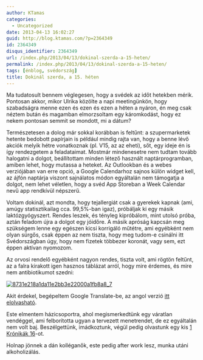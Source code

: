 ```yaml
---
author: KTamas
categories:
  - Uncategorized
date: 2013-04-13 16:02:27
guid: http://blog.ktamas.com/?p=2364349
id: 2364349
disqus_identifier: 2364349
url: /index.php/2013/04/13/dokinal-szerda-a-15-heten/
permalink: /index.php/2013/04/13/dokinal-szerda-a-15-heten/
tags: [énblog, svédország]
title: Dokinál szerda, a 15. héten
---
```


Ma tudatosult bennem véglegesen, hogy a svédek az időt hetekben mérik. Pontosan akkor, mikor Ulrika közölte a napi meetingünkön, hogy szabadságra menne ezen és ezen és ezen a héten a nyáron, én meg csak néztem bután és magamban elmorzsoltam egy káromkodást, hogy ez nekem pontosan semmit se mondott, mi a dátum? 

Természetesen a dolog már sokkal korábban is feltűnt: a szupermarketek hetente bedobott papírjain is például mindig rajta van, hogy a benne lévő akciók melyik hétre vonatkoznak (pl. V15, az az eheti), sőt, egy ideje én is így rendezgetem a feladataimat. Mostmár mindenesetre nem tudtam tovább halogatni a dolgot, beállítottam minden létező használt naptárprogramban, amiben lehet, hogy mutassa a heteket. Az Outlookban és a webes verziójában van erre opció, a Google Calendarhoz sajnos külön widget kell, az ájfón naptárja viszont sajnálatos módon egyáltalán nem támogatja a dolgot, nem lehet véletlen, hogy a svéd App Storeban a Week Calendar nevű app rendkívül népszerű.

Voltam dokinál, azt mondta, hogy tejallergiát csak a gyerekek kapnak (ami, amúgy statisztikailag cca. 99,5%-ban igaz), próbáljak ki egy másik laktózgyógyszert. Rendes leszek, és tényleg kipróbálom, mint utolsó próba, aztán feladom újra a dolgot egy jóidőre. A másik apróság kapcsán meg szükségem lenne egy egészen kicsi korrigáló műtétre, ami egyébként nem olyan sürgős, csak éppen az nem tiszta, hogy meg tudom-e csinálni itt Svédországban úgy, hogy nem fizetek többezer koronát, vagy sem, ezt éppen aktívan nyomozom.

Az orvosi rendelő egyébként nagyon rendes, tiszta volt, ami rögtön feltűnt, az a falra kirakott igen hasznos táblázat arról, hogy mire érdemes, és mire nem antibiotikumot szedni:

[<img src="/wp-content/uploads/2013/04/8731e218a1da11e2bb3e22000a1fb8a8_7.jpg" alt="8731e218a1da11e2bb3e22000a1fb8a8_7" width="612" height="612" class="aligncenter size-full wp-image-2364359" srcset="/wp-content/uploads/2013/04/8731e218a1da11e2bb3e22000a1fb8a8_7.jpg 612w, /wp-content/uploads/2013/04/8731e218a1da11e2bb3e22000a1fb8a8_7-150x150.jpg 150w, /wp-content/uploads/2013/04/8731e218a1da11e2bb3e22000a1fb8a8_7-300x300.jpg 300w" sizes="(max-width: 612px) 100vw, 612px" />](/wp-content/uploads/2013/04/8731e218a1da11e2bb3e22000a1fb8a8_7.jpg)

Akit érdekel, begépeltem Google Translate-be, az angol verzió [itt elolvasható](https://gist.github.com/KTamas/5372087).

Este elmentem házicsoportra, ahol megismerkedtünk egy váratlan vendéggel, ami felborította ugyan a tervezett menetrendet, de ez egyáltalán nem volt baj. Beszélgettünk, imádkoztunk, végül pedig olvastunk egy kis [1 Krónikák 16](http://bibliaolvaso.hu/ujforditas/1kron/16)-ot.

Holnap jönnek a dán kolléganők, este pedig after work lesz, munka utáni alkoholizálás.

